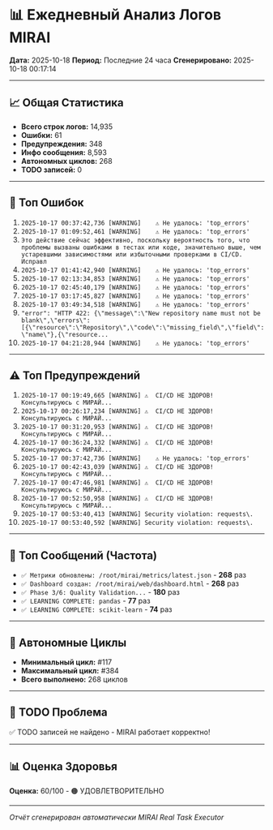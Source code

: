 # 📊 Ежедневный Анализ Логов MIRAI

**Дата:** 2025-10-18
**Период:** Последние 24 часа
**Сгенерировано:** 2025-10-18 00:17:14

---

## 📈 Общая Статистика

- **Всего строк логов:** 14,935
- **Ошибки:** 61
- **Предупреждения:** 348
- **Инфо сообщения:** 8,593
- **Автономных циклов:** 268
- **TODO записей:** 0

---

## 🔴 Топ Ошибок

1. `2025-10-17 00:37:42,736 [WARNING]    ⚠️ Не удалось: 'top_errors'`
2. `2025-10-17 01:09:52,461 [WARNING]    ⚠️ Не удалось: 'top_errors'`
3. `Это действие сейчас эффективно, поскольку вероятность того, что проблемы вызваны ошибками в тестах или коде, значительно выше, чем устаревшими зависимостями или избыточными проверками в CI/CD. Исправл`
4. `2025-10-17 01:41:42,940 [WARNING]    ⚠️ Не удалось: 'top_errors'`
5. `2025-10-17 02:13:34,853 [WARNING]    ⚠️ Не удалось: 'top_errors'`
6. `2025-10-17 02:45:40,179 [WARNING]    ⚠️ Не удалось: 'top_errors'`
7. `2025-10-17 03:17:45,827 [WARNING]    ⚠️ Не удалось: 'top_errors'`
8. `2025-10-17 03:49:34,518 [WARNING]    ⚠️ Не удалось: 'top_errors'`
9. `"error": "HTTP 422: {\"message\":\"New repository name must not be blank\",\"errors\":[{\"resource\":\"Repository\",\"code\":\"missing_field\",\"field\":\"name\"},{\"resource...`
10. `2025-10-17 04:21:28,944 [WARNING]    ⚠️ Не удалось: 'top_errors'`

---

## ⚠️ Топ Предупреждений

1. `2025-10-17 00:19:49,665 [WARNING] ⚠️  CI/CD НЕ ЗДОРОВ! Консультируюсь с МИРАЙ...`
2. `2025-10-17 00:26:17,234 [WARNING] ⚠️  CI/CD НЕ ЗДОРОВ! Консультируюсь с МИРАЙ...`
3. `2025-10-17 00:31:20,953 [WARNING] ⚠️  CI/CD НЕ ЗДОРОВ! Консультируюсь с МИРАЙ...`
4. `2025-10-17 00:36:24,332 [WARNING] ⚠️  CI/CD НЕ ЗДОРОВ! Консультируюсь с МИРАЙ...`
5. `2025-10-17 00:37:42,736 [WARNING]    ⚠️ Не удалось: 'top_errors'`
6. `2025-10-17 00:42:43,039 [WARNING] ⚠️  CI/CD НЕ ЗДОРОВ! Консультируюсь с МИРАЙ...`
7. `2025-10-17 00:47:46,981 [WARNING] ⚠️  CI/CD НЕ ЗДОРОВ! Консультируюсь с МИРАЙ...`
8. `2025-10-17 00:52:50,958 [WARNING] ⚠️  CI/CD НЕ ЗДОРОВ! Консультируюсь с МИРАЙ...`
9. `2025-10-17 00:53:40,413 [WARNING] Security violation: requests\.`
10. `2025-10-17 00:53:40,592 [WARNING] Security violation: requests\.`

---

## 💬 Топ Сообщений (Частота)

- `✅ Метрики обновлены: /root/mirai/metrics/latest.json` - **268** раз
- `✅ Dashboard создан: /root/mirai/web/dashboard.html` - **268** раз
- `✅ Phase 3/6: Quality Validation...` - **180** раз
- `✅ LEARNING COMPLETE: pandas` - **77** раз
- `✅ LEARNING COMPLETE: scikit-learn` - **74** раз

---

## 🔄 Автономные Циклы

- **Минимальный цикл:** #117
- **Максимальный цикл:** #384
- **Всего выполнено:** 268 циклов

---

## 🚨 TODO Проблема

✅ TODO записей не найдено - MIRAI работает корректно!

---

## 📊 Оценка Здоровья

**Оценка:** 60/100 - 🟠 УДОВЛЕТВОРИТЕЛЬНО

---

*Отчёт сгенерирован автоматически MIRAI Real Task Executor*

